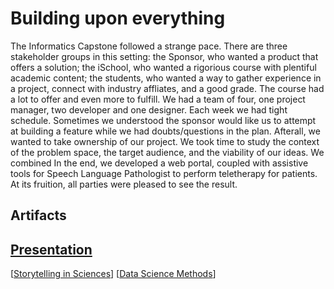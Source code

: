 # Building upon everything

The Informatics Capstone followed a strange pace. There are three stakeholder groups in this setting: the Sponsor, who wanted a product that offers a solution; the iSchool, who wanted a rigorious course with plentiful academic content; the students, who wanted a way to gather experience in a project, connect with industry affliates, and a good grade. The course had a lot to offer and even more to fulfill. We had a team of four, one project manager, two developer and one designer. Each week we had tight schedule. Sometimes we understood the sponsor would like us to attempt at building a feature while we had doubts/questions in the plan. Afterall, we wanted to take ownership of our project. We took time to study the context of the problem space, the target audience, and the viability of our ideas. We combined In the end, we developed a web portal, coupled with assistive tools for Speech Language Pathologist to perform teletherapy for patients. At its fruition, all parties were pleased to see the result.

## Artifacts

[Presentation](https://www.youtube.com/watch?v=V1Bylxc6OjI)
[](https://github.com/QuantumEPR/z-en-kb/blob/master/pdfs/Research%20Information.pdf)
---

[[Storytelling in Sciences]]
[[Data Science Methods]]

[//begin]: # "Autogenerated link references for markdown compatibility"
[Storytelling in Sciences]: <../HONORS/Storytelling in Sciences> "Story time!"
[Data Science Methods]: <Data Science Methods> "Time for a refresher"
[//end]: # "Autogenerated link references"
